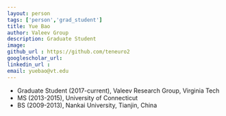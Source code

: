 ```yaml
---
layout: person
tags: ['person','grad_student']
title: Yue Bao
author: Valeev Group 
description: Graduate Student 
image:
github_url : https://github.com/teneuro2
googlescholar_url: 
linkedin_url : 
email: yuebao@vt.edu
---
```

- Graduate Student (2017-current), Valeev Research Group, Virginia Tech
- MS (2013-2015), University of Connecticut
- BS (2009-2013), Nankai University, Tianjin, China